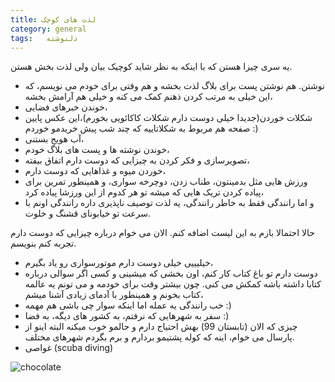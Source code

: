 ```yaml
---
title: لذت های کوچک
category: general
tags:   دلنوشته
---
```


یه سری چیزا هستن که با اینکه به نظر شاید کوچیک بیان ولی لذت بخش هستن.<br />

  * نوشتن. هم نوشتن پست برای بلاگ لذت بخشه و هم وقتی برای خودم می نویسم، که این خیلی به مرتب کردن ذهنم کمک می کنه و خیلی هم آرامش بخشه،
  * خوندن خبرهای فضایی،
  * شکلات خوردن(جدیدا خیلی دوست دارم شکلات کاکائویی بخورم)،این عکس پایین صفحه هم مربوط به شکلاتاییه که چند شب پیش خریدمو خوردم :)<br /> 
  * آب هویج بستنی، <br /> 
  * خوندن نوشته ها و پست های بلاگ خودم، <br />
  * تصویرسازی و فکر کردن به چیزایی که دوست دارم اتفاق بیفته، <br />
  * خوردن میوه و غذاهایی که دوست دارم، <br />
  * ورزش هایی مثل بدمینتون، طناب زدن، دوچرخه سواری، و همینطور تمرین برای پیاده کردن تریک هایی که میشه تو هر کدوم از این ورزشا پیاده کرد، <br />
  * و اما رانندگی فقط به خاطر رانندگی، یه لذت توصیف ناپذیری داره رانندگی اونم با سرعت تو خیابونای قشنگ و خلوت.<br />

حالا احتمالا بازم به این لیست اضافه کنم. الان می خوام درباره چیزایی که دوست دارم تجربه کنم بنویسم.<br />

  * خیلیییی خیلی دوست دارم موتورسواری رو یاد بگیرم،<br />
  * دوست دارم تو باغ کتاب کار کنم، اون بخشی که میشینی و کسی اگر سوالی درباره کتابا داشته باشه کمکش می کنی. چون بیشتر وقت برای خودمه و می تونم یه عالمه کتاب بخونم و همینطور با آدمای زیادی آشنا میشم،<br />
  * خب رانندگی یه عمله اما اینکه سوار چی باشی هم مهمه :) <br />
  * سفر به شهرهایی که نرفتم، به کشور های دیگه، به فضا :) <br />
  * چیزی که الان (تابستان 99) بهش احتیاج دارم و حالمو خوب میکنه البته اینو از پارسال می خوام، اینه که کوله پشتیمو بردارم و برم بگردم شهرهای مختلف. <br />
  * غواصی (scuba diving)


![chocolate](https://github.com/spacelover1/peronalBlog/blob/gh-pages/image/chocolate.jpg)
